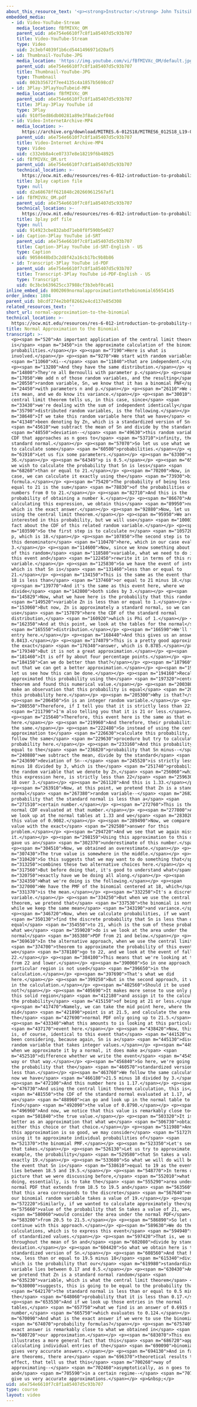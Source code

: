 ```yaml
---
about_this_resource_text: '<p><strong>Instructor:</strong> John Tsitsiklis</p>'
embedded_media:
  - id: Video-YouTube-Stream
    media_location: fBfMIVXc_OM
    parent_uid: a6e754e6610f7c8f1a85407d5c93b707
    title: Video-YouTube-Stream
    type: Video
    uid: 2c3ebf4039f1b6cd5441496971d20af5
  - id: Thumbnail-YouTube-JPG
    media_location: 'https://img.youtube.com/vi/fBfMIVXc_OM/default.jpg'
    parent_uid: a6e754e6610f7c8f1a85407d5c93b707
    title: Thumbnail-YouTube-JPG
    type: Thumbnail
    uid: 002b35672f7ee4135c4a1857b5698cd7
  - id: 3Play-3PlayYouTubeid-MP4
    media_location: fBfMIVXc_OM
    parent_uid: a6e754e6610f7c8f1a85407d5c93b707
    title: 3Play-3Play YouTube id
    type: 3Play
    uid: 910f5ed86db00281a89e3f8adc2ef04d
  - id: Video-InternetArchive-MP4
    media_location: >-
      https://archive.org/download/MITRES.6-012S18/MITRES6_012S18_L19-06_300k.mp4
    parent_uid: a6e754e6610f7c8f1a85407d5c93b707
    title: Video-Internet Archive-MP4
    type: Video
    uid: c332eb8a4ce07337e8e18219f6b48925
  - id: fBfMIVXc_OM.srt
    parent_uid: a6e754e6610f7c8f1a85407d5c93b707
    technical_location: >-
      https://ocw.mit.edu/resources/res-6-012-introduction-to-probability-spring-2018/part-ii-inference-limit-theorems/normal-approximation-to-the-binomial/fBfMIVXc_OM.srt
    title: 3play caption file
    type: null
    uid: d2a68678ff621848c202669612567af1
  - id: fBfMIVXc_OM.pdf
    parent_uid: a6e754e6610f7c8f1a85407d5c93b707
    technical_location: >-
      https://ocw.mit.edu/resources/res-6-012-introduction-to-probability-spring-2018/part-ii-inference-limit-theorems/normal-approximation-to-the-binomial/fBfMIVXc_OM.pdf
    title: 3play pdf file
    type: null
    uid: 914923cbe832abd71eb8f8f590b5e027
  - id: Caption-3Play YouTube id-SRT
    parent_uid: a6e754e6610f7c8f1a85407d5c93b707
    title: Caption-3Play YouTube id-SRT-English - US
    type: Caption
    uid: 9058448bd3c2d8f42a16cb17bc9b8b86
  - id: Transcript-3Play YouTube id-PDF
    parent_uid: a6e754e6610f7c8f1a85407d5c93b707
    title: Transcript-3Play YouTube id-PDF-English - US
    type: Transcript
    uid: 0c3bcb639625cc37988cf3b3ebf0ca61
inline_embed_id: 8002069normalapproximationtothebinomial65654145
order_index: 1804
parent_uid: b8cdf274e2b0f82662e4cd137e85d308
related_resources_text: ''
short_url: normal-approximation-to-the-binomial
technical_location: >-
  https://ocw.mit.edu/resources/res-6-012-introduction-to-probability-spring-2018/part-ii-inference-limit-theorems/normal-approximation-to-the-binomial
title: Normal Approximation to the Binomial
transcript: >-
  <p><span m="520">An important application of the central limit theorem
  is</span> <span m="3450">in the approximate calculation of the binomial
  probabilities.</span></p> <p><span m="7190">Here is what is
  involved.</span></p> <p><span m="9270">We start with random variables--</span>
  <span m="11060">Xi--</span> <span m="11840">that are independent.</span></p>
  <p><span m="13280">And they have the same distribution.</span></p> <p><span
  m="14800">They're all Bernoulli with parameter p.</span></p> <p><span
  m="17050">We add n of those random variables, and the resulting</span> <span
  m="20550">random variable, Sn, we know that it has a binomial PNF</span> <span
  m="24450">with parameters n and p.</span></p> <p><span m="26110">We also know
  its mean, and we do know its variance.</span></p> <p><span m="30010">What the
  central limit theorem tells us, in this case, since</span> <span
  m="33430">we're dealing with the sum of independent identically</span> <span
  m="35790">distributed random variables, is the following.</span></p> <p><span
  m="38640">If we take this random variable here that we have</span> <span
  m="41340">been denoting by Zn, which is a standardized version of Sn--</span>
  <span m="45610">we subtract the mean of Sn and divide by the standard</span>
  <span m="48550">deviation--</span> <span m="49630">this random variable has a
  CDF that approaches as n goes to</span> <span m="53710">infinity, the CDF of a
  standard normal.</span></p> <p><span m="57070">So let us use what we now know
  to calculate some</span> <span m="60500">probabilities.</span></p> <p><span
  m="61910">Let us fix some parameters.</span></p> <p><span m="63300">n is
  36.</span></p> <p><span m="64349">p is 0.5.</span></p> <p><span m="65620">And
  we wish to calculate the probability that Sn is less</span> <span
  m="68260">than or equal to 21.</span></p> <p><span m="70200">Now, in this
  case, we can calculate it exactly using the</span> <span m="73930">binomial
  formula.</span></p> <p><span m="75420">The probability of being less than or
  equal to 21 is the sum</span> <span m="78830">of the probabilities of all the
  numbers from 0 to 21.</span></p> <p><span m="82710">And this is the
  probability of obtaining a number k.</span></p> <p><span m="86670">And by
  calculating this expression, we obtain this</span> <span m="89950">number,
  which is the exact answer.</span></p> <p><span m="92880">Now, let us proceed
  using the central limit theorem.</span></p> <p><span m="95950">We are
  interested in this probability, but we will use</span> <span m="100039">the
  fact about the CDF of this related random variable.</span></p> <p><span
  m="103590">So the first step is to calculate n</span> <span m="105720">times
  p, which is 18.</span></p> <p><span m="107850">The second step is to calculate
  this denominator</span> <span m="110470">here, which in our case evaluates to
  3.</span></p> <p><span m="114600">Now, since we know something about the CDF
  of this random</span> <span m="118580">variable, what we need to do is to take
  this event and</span> <span m="122450">rewrite it in terms of this random
  variable.</span></p> <p><span m="125830">So we have the event of interest,
  which is that Sn is</span> <span m="131460">less than or equal to
  21.</span></p> <p><span m="134150">This is the same as the event that Sn minus
  18 is less than</span> <span m="137460">or equal to 21 minus 18.</span></p>
  <p><span m="139770">And it's the same as this event here, where we
  divide</span> <span m="142800">both sides by 3.</span></p> <p><span
  m="145829">Now, what we have here is the probability that this random</span>
  <span m="149520">variable Zn is less than or equal to 1.</span></p> <p><span
  m="153060">But now, Zn is approximately a standard normal, so we can
  use</span> <span m="157079">here the CDF of the standard normal
  distribution,</span> <span m="160920">which is Phi of 1.</span></p> <p><span
  m="162350">And at this point, we look at the tables for the normal</span>
  <span m="165550">distribution.</span></p> <p><span m="166590">We'll find this
  entry here.</span></p> <p><span m="168440">And this gives us an answer of
  0.8413.</span></p> <p><span m="174079">This is a pretty good approximation of
  the exact</span> <span m="176340">answer, which is 0.8785.</span></p> <p><span
  m="179340">But it is not a great approximation.</span></p> <p><span
  m="181460">It is off by about four percentage points.</span></p> <p><span
  m="184150">Can we do better than that?</span></p> <p><span m="187960">It turns
  out that we can get a better approximation.</span></p> <p><span m="191550">And
  let us see how this can be done.</span></p> <p><span m="194160">Recall that we
  approximated this probability using the</span> <span m="197320">central limit
  theorem and found this numerical value.</span></p> <p><span m="200380">But we
  make an observation that this probability is equal</span> <span m="203690">to
  this probability here.</span></p> <p><span m="205300">Why is that?</span></p>
  <p><span m="206450">Sn is an integer random variable.</span></p> <p><span
  m="208550">Therefore, if I tell you that it is strictly less than 22,</span>
  <span m="211790">I'm also telling you that it is 21 or less.</span></p>
  <p><span m="215640">Therefore, this event here is the same as that event
  here.</span></p> <p><span m="219960">And therefore, their probabilities are
  the same.</span></p> <p><span m="222480">So instead of using the central limit
  approximation to</span> <span m="226630">calculate this probability, let us
  follow the same</span> <span m="229630">procedure but try to calculate this
  probability here.</span></p> <p><span m="233160">And this probability here is
  equal to the</span> <span m="236820">probability that Sn minus--</span> <span
  m="240880">we subtract the mean, divide by the standard</span> <span
  m="243690">deviation of Sn--</span> <span m="245520">is strictly less than 22
  minus 18 divided by 3, which is the</span> <span m="251740">probability that
  the random variable that we denote by Zn,</span> <span m="256060">which is
  this expression here, is strictly less than 22</span> <span m="259630">minus
  18 over 3.</span></p> <p><span m="261120">And this is 1.33.</span></p>
  <p><span m="263910">Now, at this point, we pretend that Zn is a standard
  normal</span> <span m="267380">random variable--</span> <span m="268210">the
  probability that the standard normal is less than a</span> <span
  m="271510">certain number.</span></p> <p><span m="272760">This is the standard
  normal CDF evaluated at that number.</span></p> <p><span m="277800">And then
  we look up at the normal tables at 1.33 and we</span> <span m="283020">find
  this value of 0.9082.</span></p> <p><span m="289490">Now, we compare this
  value with the exact</span> <span m="292580">answer for this
  problem.</span></p> <p><span m="294720">And we see that we again missed
  it.</span></p> <p><span m="298159">Using this approximation to this quantity
  gave us an</span> <span m="302370">underestimate of this number.</span></p>
  <p><span m="304510">Now, we obtained an overestimate.</span></p> <p><span
  m="307430">The true value is somewhere in the middle.</span></p> <p><span
  m="310420">So this suggests that we may want to do something that</span> <span
  m="313250">combines these two alternative choices here.</span></p> <p><span
  m="317560">But before doing that, it's good to understand what</span> <span
  m="320750">exactly have we be doing all along.</span></p> <p><span
  m="324350">What we're doing is the following.</span></p> <p><span
  m="327000">We have the PMF of the binomial centered at 18, which</span> <span
  m="331370">is the mean.</span></p> <p><span m="332250">It's a discrete random
  variable.</span></p> <p><span m="334250">But when we use the central limit
  theorem, we pretend that</span> <span m="337530">the binomial is normal, but
  while we keep the same mean</span> <span m="343190">and variance.</span></p>
  <p><span m="346720">Now, when we calculate probabilities, if we want to</span>
  <span m="350130">find the discrete probability that Sn is less than or
  equal</span> <span m="354550">to 21, which is the sum of these probabilities,
  what we</span> <span m="359020">do is we look at the area under the
  normal</span> <span m="365380">PDF from 21 and below.</span></p> <p><span
  m="369610">In the alternative approach, when we use the central limit</span>
  <span m="374700">theorem to approximate the probability of this event,
  we</span> <span m="378180">go to 22, and we look at the event of falling below
  22.</span></p> <p><span m="384100">This means that we're looking at the area
  from 22 and lower.</span></p> <p><span m="390060">So in one approach, this
  particular region is not used</span> <span m="396650">in the
  calculation.</span></p> <p><span m="397690">That's what we did
  here.</span></p> <p><span m="399250">But in the second approach, it was used
  in the calculation.</span></p> <p><span m="402560">Should it be used or
  not?</span></p> <p><span m="405690">It makes more sense to use only part of
  this solid region</span> <span m="412180">and assign it to the calculation of
  the probability</span> <span m="415150">of being at 21 or less.</span></p>
  <p><span m="417470">Namely, we can take the mid point here, where the
  mid</span> <span m="421890">point is at 21.5, and calculate the area under
  the</span> <span m="427690">normal PDF only going up to 21.5.</span></p>
  <p><span m="433340">What this amounts to is looking at this particular</span>
  <span m="437170">event here.</span></p> <p><span m="438420">Now, this event
  is, of course, identical to this event that</span> <span m="441520">we have
  been considering, because again, Sn is a</span> <span m="445130">discrete
  random variable that takes integer values.</span></p> <p><span m="449470">But
  when we approximate it by a normal, it does make a</span> <span
  m="452510">difference whether we write the event</span> <span m="454530">this
  way or that way.</span></p> <p><span m="456840">So here, we're going to obtain
  the probability that the</span> <span m="460570">standardized version of Zn is
  less than.</span></p> <p><span m="463760">We follow the same calculation, but
  now we have</span> <span m="466180">21.5 minus 18 divided by 3.</span></p>
  <p><span m="472100">And this number here is 1.17.</span></p> <p><span
  m="476730">And using the central limit theorem calculation, this is</span>
  <span m="481550">the CDF of the standard normal evaluated at 1.17, which
  we</span> <span m="488960">can go and look up in the normal table to
  find</span> <span m="492090">the value of 0.8790.</span></p> <p><span
  m="496960">And now, we notice that this value is remarkably close to</span>
  <span m="501840">the true value.</span></p> <p><span m="503320">It is much
  better as an approximation that what we</span> <span m="506730">obtained using
  either this choice or that choice.</span></p> <p><span m="511980">And since
  this approximation is so good, we may consider</span> <span m="517270">even
  using it to approximate individual probabilities of</span> <span
  m="521370">the binomial PMF.</span></p> <p><span m="523350">Let's see what
  that takes.</span></p> <p><span m="526130">Let us try to approximate, as an
  example, the probability</span> <span m="529580">that Sn takes a value of
  exactly 19.</span></p> <p><span m="533680">So what we will do will be to write
  the event that Sn is</span> <span m="538610">equal to 19 as the event that Sn
  lies between 18.5 and 19.5.</span></p> <p><span m="548770">In terms of the
  picture that we were discussing before,</span> <span m="552010">what we are
  doing, essentially, is to take the</span> <span m="555290">area under the
  normal PDF that extends from 18.5 to 19.5 and</span> <span m="563560">declare
  that this area corresponds to the discrete</span> <span m="567640">event that
  our binomial random variable takes a value of 19.</span></p> <p><span
  m="572220">Similarly, if we wanted to calculate approximately the</span> <span
  m="575660">value of the probability that Sn takes a value of 21, we</span>
  <span m="580060">would consider the area under the normal PDF</span> <span
  m="583200">from 20.5 to 21.5.</span></p> <p><span m="586890">So let us now
  continue with this approach.</span></p> <p><span m="589630">We do the usual
  calculations, which is to express this event</span> <span m="594940">in terms
  of standardized values.</span></p> <p><span m="597420">That is, we subtract
  throughout the mean of Sn and</span> <span m="602080">divide by standard
  deviation.</span></p> <p><span m="604420">So what we obtain here is the
  standardized version of Sn.</span></p> <p><span m="608560">And that has to be,
  now, less than or equal to 19.5 minus 18</span> <span m="615340">divided by 3,
  which is the probability that our</span> <span m="619980">standardized random
  variable lies between 0.17 and 0.5.</span></p> <p><span m="630430">And now, if
  we pretend that Zn is a standard normal random</span> <span
  m="635230">variable, which is what the central limit theorem</span> <span
  m="638000">suggests, this is going to be equal to the probability that</span>
  <span m="642170">the standard normal is less than or equal to 0.5 minus
  the</span> <span m="648060">probability that it is less than 0.17.</span></p>
  <p><span m="653530">And if we look up those entries in the normal
  tables,</span> <span m="657750">what we find is an answer of 0.6915 minus this
  number,</span> <span m="665750">which evaluates to 0.124.</span></p> <p><span
  m="670090">And what is the exact answer if we were to use the binomial</span>
  <span m="674070">probability formulas?</span></p> <p><span m="675740">The
  exact answer is remarkably close to what we obtained in</span> <span
  m="680720">our approximation.</span></p> <p><span m="683070">This example
  illustrates a more general fact that this</span> <span m="686720">approach of
  calculating individual entries of the</span> <span m="690090">binomial PMF
  gives very accurate answers.</span></p> <p><span m="694130">And in fact, there
  are theorems, there are</span> <span m="696370">theoretical results to this
  effect, that tell us that this</span> <span m="700260">way of
  approximating--</span> <span m="702460">asymptotically, as n goes to infinity
  and</span> <span m="705590">in a certain regime--</span> <span m="707380">does
  give us very accurate approximations.</span></p> <p>&nbsp;</p>
uid: a6e754e6610f7c8f1a85407d5c93b707
type: course
layout: video
---
```

